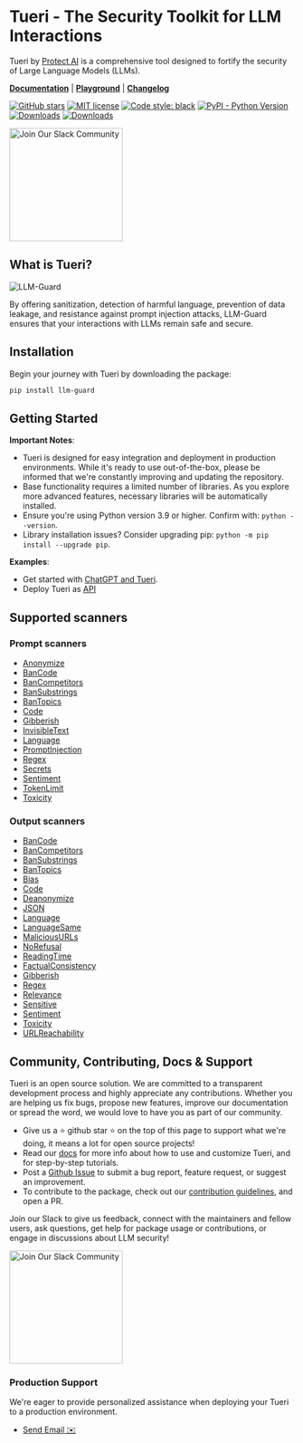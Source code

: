 # Tueri - The Security Toolkit for LLM Interactions

Tueri by [Protect AI](https://protectai.com/llm-guard) is a comprehensive tool designed to fortify the security of Large Language Models (LLMs).

[**Documentation**](https://protectai.github.io/llm-guard/) | [**Playground**](https://huggingface.co/spaces/ProtectAI/llm-guard-playground) | [**Changelog**](https://protectai.github.io/llm-guard/changelog/)

[![GitHub
stars](https://img.shields.io/github/stars/protectai/llm-guard.svg?style=social&label=Star&maxAge=2592000)](https://GitHub.com/protectai/llm-guard/stargazers/)
[![MIT license](https://img.shields.io/badge/license-MIT-brightgreen.svg)](http://opensource.org/licenses/MIT)
[![Code style: black](https://img.shields.io/badge/code%20style-black-000000.svg)](https://github.com/psf/black)
[![PyPI - Python Version](https://img.shields.io/pypi/v/llm-guard)](https://pypi.org/project/llm-guard)
[![Downloads](https://static.pepy.tech/badge/llm-guard)](https://pepy.tech/project/llm-guard)
[![Downloads](https://static.pepy.tech/badge/llm-guard/month)](https://pepy.tech/project/llm-guard)

<a href="https://mlsecops.com/slack"><img src="https://github.com/protectai/llm-guard/blob/main/docs/assets/join-our-slack-community.png?raw=true" width="200" alt="Join Our Slack Community"></a>

## What is Tueri?

![LLM-Guard](https://github.com/protectai/llm-guard/blob/main/docs/assets/flow.png?raw=true)

By offering sanitization, detection of harmful language, prevention of data leakage, and resistance against prompt
injection attacks, LLM-Guard ensures that your interactions with LLMs remain safe and secure.

## Installation

Begin your journey with Tueri by downloading the package:

```sh
pip install llm-guard
```

## Getting Started

**Important Notes**:

- Tueri is designed for easy integration and deployment in production environments. While it's ready to use
  out-of-the-box, please be informed that we're constantly improving and updating the repository.
- Base functionality requires a limited number of libraries. As you explore more advanced features, necessary libraries
  will be automatically installed.
- Ensure you're using Python version 3.9 or higher. Confirm with: `python --version`.
- Library installation issues? Consider upgrading pip: `python -m pip install --upgrade pip`.

**Examples**:

- Get started with [ChatGPT and Tueri](./examples/openai_api.py).
- Deploy Tueri as [API](https://protectai.github.io/llm-guard/api/overview/)

## Supported scanners

### Prompt scanners

- [Anonymize](https://protectai.github.io/llm-guard/input_scanners/anonymize/)
- [BanCode](./docs/input_scanners/ban_code.md)
- [BanCompetitors](https://protectai.github.io/llm-guard/input_scanners/ban_competitors/)
- [BanSubstrings](https://protectai.github.io/llm-guard/input_scanners/ban_substrings/)
- [BanTopics](https://protectai.github.io/llm-guard/input_scanners/ban_topics/)
- [Code](https://protectai.github.io/llm-guard/input_scanners/code/)
- [Gibberish](https://protectai.github.io/llm-guard/input_scanners/gibberish/)
- [InvisibleText](https://protectai.github.io/llm-guard/input_scanners/invisible_text/)
- [Language](https://protectai.github.io/llm-guard/input_scanners/language/)
- [PromptInjection](https://protectai.github.io/llm-guard/input_scanners/prompt_injection/)
- [Regex](https://protectai.github.io/llm-guard/input_scanners/regex/)
- [Secrets](https://protectai.github.io/llm-guard/input_scanners/secrets/)
- [Sentiment](https://protectai.github.io/llm-guard/input_scanners/sentiment/)
- [TokenLimit](https://protectai.github.io/llm-guard/input_scanners/token_limit/)
- [Toxicity](https://protectai.github.io/llm-guard/input_scanners/toxicity/)

### Output scanners

- [BanCode](./docs/output_scanners/ban_code.md)
- [BanCompetitors](https://protectai.github.io/llm-guard/output_scanners/ban_competitors/)
- [BanSubstrings](https://protectai.github.io/llm-guard/output_scanners/ban_substrings/)
- [BanTopics](https://protectai.github.io/llm-guard/output_scanners/ban_topics/)
- [Bias](https://protectai.github.io/llm-guard/output_scanners/bias/)
- [Code](https://protectai.github.io/llm-guard/output_scanners/code/)
- [Deanonymize](https://protectai.github.io/llm-guard/output_scanners/deanonymize/)
- [JSON](https://protectai.github.io/llm-guard/output_scanners/json/)
- [Language](https://protectai.github.io/llm-guard/output_scanners/language/)
- [LanguageSame](https://protectai.github.io/llm-guard/output_scanners/language_same/)
- [MaliciousURLs](https://protectai.github.io/llm-guard/output_scanners/malicious_urls/)
- [NoRefusal](https://protectai.github.io/llm-guard/output_scanners/no_refusal/)
- [ReadingTime](https://protectai.github.io/llm-guard/output_scanners/reading_time/)
- [FactualConsistency](https://protectai.github.io/llm-guard/output_scanners/factual_consistency/)
- [Gibberish](https://protectai.github.io/llm-guard/output_scanners/gibberish/)
- [Regex](https://protectai.github.io/llm-guard/output_scanners/regex/)
- [Relevance](https://protectai.github.io/llm-guard/output_scanners/relevance/)
- [Sensitive](https://protectai.github.io/llm-guard/output_scanners/sensitive/)
- [Sentiment](https://protectai.github.io/llm-guard/output_scanners/sentiment/)
- [Toxicity](https://protectai.github.io/llm-guard/output_scanners/toxicity/)
- [URLReachability](https://protectai.github.io/llm-guard/output_scanners/url_reachability/)

## Community, Contributing, Docs & Support

Tueri is an open source solution.
We are committed to a transparent development process and highly appreciate any contributions.
Whether you are helping us fix bugs, propose new features, improve our documentation or spread the word,
we would love to have you as part of our community.

- Give us a ⭐️ github star ⭐️ on the top of this page to support what we're doing,
  it means a lot for open source projects!
- Read our
  [docs](https://protectai.github.io/llm-guard/)
  for more info about how to use and customize Tueri, and for step-by-step tutorials.
- Post a [Github
  Issue](https://github.com/protectai/llm-guard/issues) to submit a bug report, feature request, or suggest an improvement.
- To contribute to the package, check out our [contribution guidelines](CONTRIBUTING.md), and open a PR.

Join our Slack to give us feedback, connect with the maintainers and fellow users, ask questions,
get help for package usage or contributions, or engage in discussions about LLM security!

<a href="https://mlsecops.com/slack"><img src="https://github.com/protectai/llm-guard/blob/main/docs/assets/join-our-slack-community.png?raw=true" width="200" alt="Join Our Slack Community"></a>

### Production Support

We're eager to provide personalized assistance when deploying your Tueri to a production environment.

- [Send Email ✉️](mailto:community@protectai.com)
